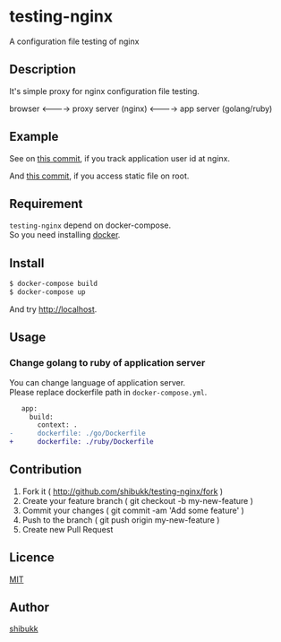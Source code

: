 # testing-nginx
A configuration file testing of nginx

## Description

It's simple proxy for nginx configuration file testing.

browser <----> proxy server (nginx) <----> app server (golang/ruby)

## Example

See on [this commit](https://github.com/shibukk/testing-nginx/commit/50fb759b6a19eeeba27592bc9752ab978cad860a), if you track application user id at nginx.

And [this commit](https://github.com/shibukk/testing-nginx/commit/02e94be), if you access static file on root.

## Requirement

`testing-nginx` depend on docker-compose.  
So you need installing [docker](https://docs.docker.com/install/).

## Install

```bash
$ docker-compose build
$ docker-compose up
```

And try [http://localhost](http://localhost).

## Usage

### Change golang to ruby of application server

You can change language of application server.  
Please replace dockerfile path in `docker-compose.yml`.

```diff
   app:
     build:
       context: .
-      dockerfile: ./go/Dockerfile
+      dockerfile: ./ruby/Dockerfile
```

## Contribution

1. Fork it ( http://github.com/shibukk/testing-nginx/fork )
2. Create your feature branch ( git checkout -b my-new-feature )
3. Commit your changes ( git commit -am 'Add some feature' )
4. Push to the branch ( git push origin my-new-feature )
5. Create new Pull Request

## Licence

[MIT](https://github.com/shibukk/testing-nginx/blob/master/LICENSE)

## Author

[shibukk](https://github.com/shibukk)
